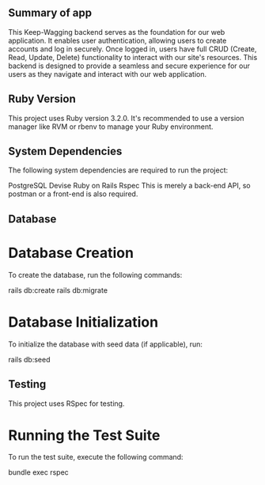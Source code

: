 ## Summary of app

This Keep-Wagging backend serves as the foundation for our web application. It enables user authentication, allowing users to create accounts and log in securely. Once logged in, users have full CRUD (Create, Read, Update, Delete) functionality to interact with our site's resources. This backend is designed to provide a seamless and secure experience for our users as they navigate and interact with our web application.

## Ruby Version
This project uses Ruby version 3.2.0. It's recommended to use a version manager like RVM or rbenv to manage your Ruby environment.

## System Dependencies
The following system dependencies are required to run the project:

PostgreSQL
Devise
Ruby on Rails
Rspec
This is merely a back-end API, so postman or a front-end is also required.

## Database
# Database Creation
To create the database, run the following commands:

rails db:create
rails db:migrate
# Database Initialization
To initialize the database with seed data (if applicable), run:

rails db:seed
## Testing
This project uses RSpec for testing.

# Running the Test Suite
To run the test suite, execute the following command:

bundle exec rspec
